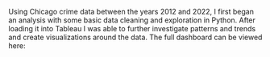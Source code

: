 Using Chicago crime data between the years 2012 and 2022, I first began an analysis with some basic data cleaning and exploration in Python. After loading it into Tableau I was able to further investigate patterns and trends and create visualizations around the data. The full dashboard can be viewed here:
